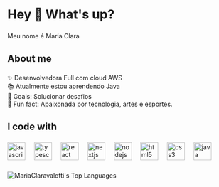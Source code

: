 <h1 align="left">Hey 👋 What's up?</h1>

###

<p align="left">Meu nome é Maria Clara</p>

###

<h2 align="left">About me</h2>

###

<p align="left">✨ Desenvolvedora Full com cloud AWS<br>📚 Atualmente estou aprendendo Java<br>🎯 Goals: Solucionar desafios <br>🎲 Fun fact: Apaixonada por tecnologia, artes e esportes.</p>

###

<h2 align="left">I code with</h2>

###

<div align="left">
  <img src="https://cdn.jsdelivr.net/gh/devicons/devicon/icons/javascript/javascript-original.svg" height="40" alt="javascript logo"  />
  <img width="12" />
  <img src="https://cdn.jsdelivr.net/gh/devicons/devicon/icons/typescript/typescript-original.svg" height="40" alt="typescript logo"  />
  <img width="12" />
  <img src="https://cdn.jsdelivr.net/gh/devicons/devicon/icons/react/react-original.svg" height="40" alt="react logo"  />
  <img width="12" />
  <img src="https://cdn.jsdelivr.net/gh/devicons/devicon/icons/nextjs/nextjs-original.svg" height="40" alt="nextjs logo"  />
  <img width="12" />
  <img src="https://cdn.jsdelivr.net/gh/devicons/devicon/icons/nodejs/nodejs-original.svg" height="40" alt="nodejs logo"  />
  <img width="12" />
  <img src="https://cdn.jsdelivr.net/gh/devicons/devicon/icons/html5/html5-original.svg" height="40" alt="html5 logo"  />
  <img width="12" />
  <img src="https://cdn.jsdelivr.net/gh/devicons/devicon/icons/css3/css3-original.svg" height="40" alt="css3 logo"  />
  <img width="12" />
  <img src="https://cdn.jsdelivr.net/gh/devicons/devicon/icons/java/java-original.svg" height="40" alt="java logo"  />
</div>

###
![MariaClaravalotti's Top Languages](https://github-readme-stats.vercel.app/api/top-langs/?username=MariaClaravalotti&theme=vue-dark&show_icons=true&hide_border=false&layout=compact)
###

